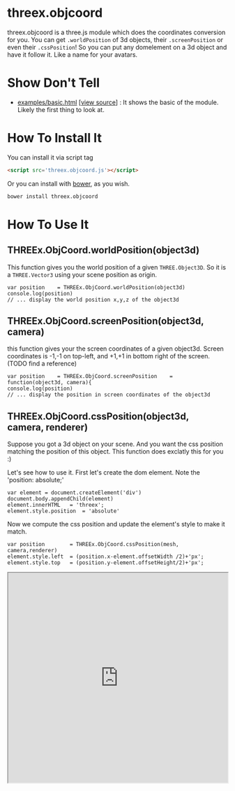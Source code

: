 threex.objcoord
===============

threex.objcoord is a three.js module which does the coordinates conversion for you.
You can get ```.worldPosition``` of 3d objects, their ```.screenPosition``` or even
their ```.cssPosition```! So you can put any domelement on a 3d object and have it
follow it. Like a name for your avatars. 

Show Don't Tell
===============
* [examples/basic.html](http://jeromeetienne.github.io/threex.objcoord/examples/basic.html)
\[[view source](https://github.com/jeromeetienne/threex.objcoord/blob/master/examples/basic.html)\] :
It shows the basic of the module. Likely the first thing to look at.

How To Install It
=================

You can install it via script tag

```html
<script src='threex.objcoord.js'></script>
```

Or you can install with [bower](http://bower.io/), as you wish.

```bash
bower install threex.objcoord
```

How To Use It
=============

## THREEx.ObjCoord.worldPosition(object3d)

This function gives you the world position of a given ```THREE.Object3D```.
So it is a ```THREE.Vector3``` using your scene position as origin.

```
var position	= THREEx.ObjCoord.worldPosition(object3d)
console.log(position)
// ... display the world position x,y,z of the object3d
```

## THREEx.ObjCoord.screenPosition(object3d, camera)

this function gives your the screen coordinates of a given object3d.
Screen coordinates is -1,-1 on top-left, and +1,+1 in bottom right of the screen.
(TODO find a reference)

```
var position	= THREEx.ObjCoord.screenPosition	= function(object3d, camera){
console.log(position)
// ... display the position in screen coordinates of the object3d
```

## THREEx.ObjCoord.cssPosition(object3d, camera, renderer)

Suppose you got a 3d object on your scene. 
And you want the css position matching the position of this object. 
This function does exclatly this for you :)

Let's see how to use it. First let's create the dom element.
Note the 'position: absolute;'

```
var element	= document.createElement('div')
document.body.appendChild(element)
element.innerHTML	= 'threex';	
element.style.position	= 'absolute'
```

Now we compute the css position and update the element's style to make it match.

```
var position		= THREEx.ObjCoord.cssPosition(mesh, camera,renderer)
element.style.left	= (position.x-element.offsetWidth /2)+'px';
element.style.top	= (position.y-element.offsetHeight/2)+'px';
```

<iframe src='http://jeromeetienne.github.io/threex/src/threex.objectcoord/examples/basic.html' style='width:100%; height: 480px'></iframe>







